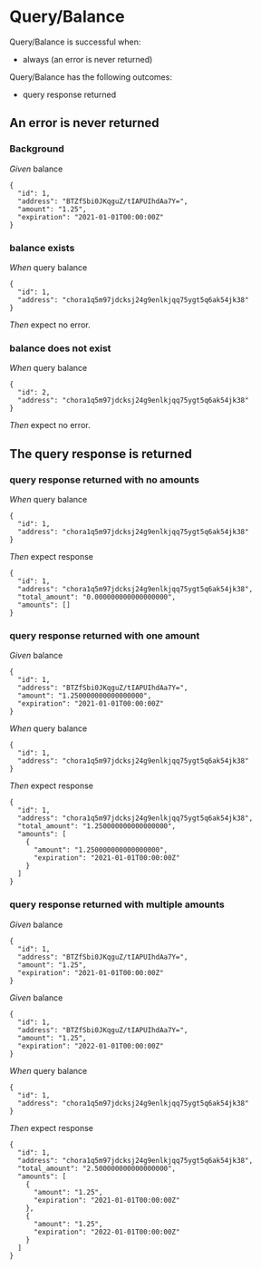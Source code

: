 # Query/Balance

Query/Balance is successful when:
  - always (an error is never returned)

  Query/Balance has the following outcomes:
  - query response returned

## An error is never returned

### Background

_Given_ balance

```
{
  "id": 1,
  "address": "BTZfSbi0JKqguZ/tIAPUIhdAa7Y=",
  "amount": "1.25",
  "expiration": "2021-01-01T00:00:00Z"
}
```

### balance exists

_When_ query balance

```
{
  "id": 1,
  "address": "chora1q5m97jdcksj24g9enlkjqq75ygt5q6ak54jk38"
}
```

_Then_ expect no error.

### balance does not exist

_When_ query balance

```
{
  "id": 2,
  "address": "chora1q5m97jdcksj24g9enlkjqq75ygt5q6ak54jk38"
}
```

_Then_ expect no error.

## The query response is returned

### query response returned with no amounts

_When_ query balance

```
{
  "id": 1,
  "address": "chora1q5m97jdcksj24g9enlkjqq75ygt5q6ak54jk38"
}
```

_Then_ expect response

```
{
  "id": 1,
  "address": "chora1q5m97jdcksj24g9enlkjqq75ygt5q6ak54jk38",
  "total_amount": "0.000000000000000000",
  "amounts": []
}
```

### query response returned with one amount

_Given_ balance

```
{
  "id": 1,
  "address": "BTZfSbi0JKqguZ/tIAPUIhdAa7Y=",
  "amount": "1.250000000000000000",
  "expiration": "2021-01-01T00:00:00Z"
}
```

_When_ query balance

```
{
  "id": 1,
  "address": "chora1q5m97jdcksj24g9enlkjqq75ygt5q6ak54jk38"
}
```

_Then_ expect response

```
{
  "id": 1,
  "address": "chora1q5m97jdcksj24g9enlkjqq75ygt5q6ak54jk38",
  "total_amount": "1.250000000000000000",
  "amounts": [
    {
      "amount": "1.250000000000000000",
      "expiration": "2021-01-01T00:00:00Z"
    }
  ]
}
```

### query response returned with multiple amounts

_Given_ balance

```
{
  "id": 1,
  "address": "BTZfSbi0JKqguZ/tIAPUIhdAa7Y=",
  "amount": "1.25",
  "expiration": "2021-01-01T00:00:00Z"
}
```

_Given_ balance

```
{
  "id": 1,
  "address": "BTZfSbi0JKqguZ/tIAPUIhdAa7Y=",
  "amount": "1.25",
  "expiration": "2022-01-01T00:00:00Z"
}
```

_When_ query balance

```
{
  "id": 1,
  "address": "chora1q5m97jdcksj24g9enlkjqq75ygt5q6ak54jk38"
}
```

_Then_ expect response

```
{
  "id": 1,
  "address": "chora1q5m97jdcksj24g9enlkjqq75ygt5q6ak54jk38",
  "total_amount": "2.500000000000000000",
  "amounts": [
    {
      "amount": "1.25",
      "expiration": "2021-01-01T00:00:00Z"
    },
    {
      "amount": "1.25",
      "expiration": "2022-01-01T00:00:00Z"
    }
  ]
}
```
